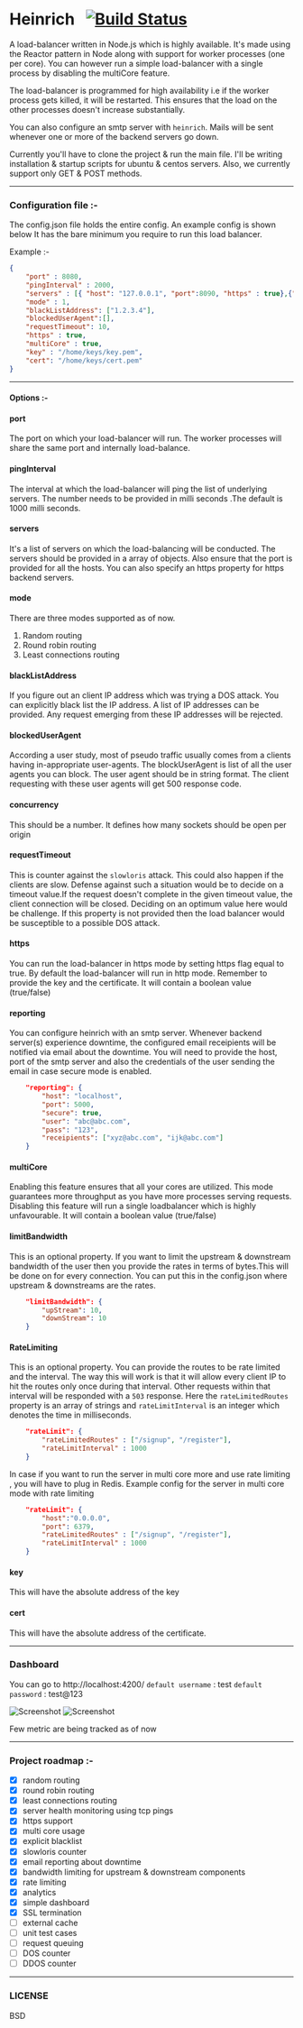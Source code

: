# Heinrich  &nbsp;&nbsp;[![Build Status](https://travis-ci.org/GavinDmello/heinrich.svg?branch=master)](https://travis-ci.org/GavinDmello/heinrich.svg?branch=master)&nbsp;

A load-balancer written in Node.js which is highly available. It's made using the Reactor pattern in Node along with support for worker processes (one per core). You can however run a simple load-balancer with a single process by disabling the multiCore feature.

The load-balancer is programmed for high availability i.e if the worker process gets killed, it will be restarted. This ensures that the load on the other processes doesn't increase substantially.

You can also configure an smtp server with `heinrich`. Mails will be sent whenever one or more of the backend servers go down.

Currently you'll have to clone the project & run the main file. I'll be writing installation & startup scripts for ubuntu & centos servers. Also, we currently support only GET
& POST methods.

-------------------------------------------------------
### Configuration file :-
The config.json file holds the entire config. An example config is shown below
It has the bare minimum you require to run this load balancer.

Example :-
```json
{
    "port" : 8080,
    "pingInterval" : 2000,
    "servers" : [{ "host": "127.0.0.1", "port":8090, "https" : true},{"host": "127.0.0.1", "port": 9000}],
    "mode" : 1,
    "blackListAddress": ["1.2.3.4"],
    "blockedUserAgent":[],
    "requestTimeout": 10,
    "https" : true,
    "multiCore" : true,
    "key" : "/home/keys/key.pem",
    "cert": "/home/keys/cert.pem"
}
```

-------------------------------------------------------
#### Options :-
#### port
The port on which your load-balancer will run. The worker processes will share the same port and internally load-balance.

#### pingInterval
The interval at which the load-balancer will ping the list of underlying  servers. The number needs to be provided in milli seconds .The default is 1000 milli seconds.

#### servers
It's a list of servers on which the load-balancing will be conducted. The servers should be provided in a array of objects. Also ensure that the port is provided for all the hosts. You can also specify an https property for https backend servers.

#### mode
There are three modes supported as of now.

 1.  Random routing
 2.  Round robin routing
 3.  Least connections routing


#### blackListAddress
If you figure out an client IP address which was trying a DOS attack. You can explicitly black list the IP address. A list of IP addresses can be provided. Any request emerging from these IP addresses will be rejected.

#### blockedUserAgent
According a user study, most of pseudo traffic usually comes from a clients having in-appropriate user-agents. The blockUserAgent is list of all the user agents you can block. The user agent should be in string format. The client requesting with these user agents will get 500 response code.

#### concurrency
This should be a number. It defines how many sockets should be open per origin

#### requestTimeout
This is counter against the `slowloris` attack. This could also happen if the clients are slow. Defense against such a situation would be to decide on a timeout value.If the request doesn't complete in the given timeout value, the client connection will be closed. Deciding on an optimum value here would be challenge. If this property is not provided then the load balancer would be susceptible to a possible DOS attack.

#### https
You can run the load-balancer in https mode by setting https flag equal to true. By default the load-balancer will run in http mode.
Remember to provide the key and the certificate. It will contain a boolean value (true/false)

#### reporting
You can configure heinrich with an smtp server. Whenever backend server(s) experience downtime, the
configured email receipients will be notified via email about the downtime. You will need to provide the host, port  of the smtp server  and also the credentials of the user sending the email in case secure mode is enabled.

```json
    "reporting": {
        "host": "localhost",
        "port": 5000,
        "secure": true,
        "user": "abc@abc.com",
        "pass": "123",
        "receipients": ["xyz@abc.com", "ijk@abc.com"]
    }
```

#### multiCore
Enabling this feature ensures that all your cores are utilized. This mode guarantees more throughput as you have more processes serving requests. Disabling this feature will run a single loadbalancer which is highly unfavourable. It will contain a boolean value (true/false)

#### limitBandwidth
This is an optional property. If you want to limit the upstream & downstream bandwidth of the
user then you provide the rates in terms of bytes.This will be done on for every connection.
You can put this in the config.json where upstream & downstreams are the rates.

```json
    "limitBandwidth": {
        "upStream": 10,
        "downStream": 10
    }
```

#### RateLimiting
This is an optional property. You can provide the routes to be rate limited and the interval. The way this will work is that it will allow every client IP to hit the routes only once during that interval. Other requests within that interval will be responded with a `503` response.
Here the `rateLimitedRoutes` property is an array of strings and `rateLimitInterval` is an integer which denotes the time in milliseconds.
```json
    "rateLimit": {
        "rateLimitedRoutes" : ["/signup", "/register"],
        "rateLimitInterval" : 1000
    }
```
In case if you want to run the server in multi core more and use rate limiting , you will have to plug in Redis.
Example config for the server in multi core mode with rate limiting
```json
    "rateLimit": {
        "host":"0.0.0.0",
        "port": 6379,
        "rateLimitedRoutes" : ["/signup", "/register"],
        "rateLimitInterval" : 1000
    }
```

#### key
This will have the absolute address of the key

#### cert
This will have the absolute address of the certificate.

-------------------------------------------------------
### Dashboard
You can go to http://localhost:4200/
`default username` : test
`default password` : test@123

![Screenshot](https://github.com/GavinDmello/heinrich/blob/master/dashboard/img/1.png)
![Screenshot](https://github.com/GavinDmello/heinrich/blob/master/dashboard/img/2.png)

Few metric are being tracked as of now

-------------------------------------------------------
### Project roadmap :-

- [x] random routing
- [x] round robin routing
- [x] least connections routing
- [x] server health monitoring using tcp pings
- [x] https support
- [x] multi core usage
- [x] explicit blacklist
- [x] slowloris counter
- [x] email reporting about downtime
- [x] bandwidth limiting for upstream & downstream components
- [x] rate limiting
- [x] analytics
- [x] simple dashboard
- [x] SSL termination
- [ ] external cache
- [ ] unit test cases
- [ ] request queuing
- [ ] DOS counter
- [ ] DDOS counter

-------------------------------------------------------
### LICENSE

BSD
